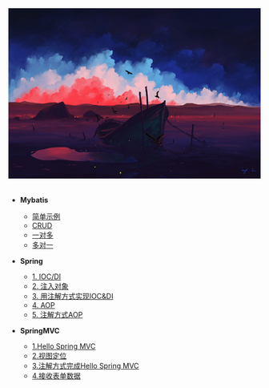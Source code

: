 

<div align="center"><img width="600" height="340" src="https://github.com/NTFSk/JavaLearning/blob/master/pictures/readme_pictrues/wallhaven-13mk9v.jpg"/></div>
<br>


* __Mybatis__
	- [简单示例](https://github.com/NTFSk/JavaLearning/blob/master/source/Mybatis/1.%E4%B8%80%E4%B8%AA%E7%AE%80%E5%8D%95%E7%9A%84%E7%A4%BA%E4%BE%8B.md)
	- [CRUD](https://github.com/NTFSk/JavaLearning/blob/master/source/Mybatis/2.CRUD.md)
	- [一对多](https://github.com/NTFSk/JavaLearning/blob/master/source/Mybatis/3.mybatis%E4%B8%AD%E7%9A%84%E4%B8%80%E5%AF%B9%E5%A4%9A.md)
	- [多对一](https://github.com/NTFSk/JavaLearning/blob/master/source/Mybatis/4.mybatis%E4%B8%AD%E7%9A%84%E5%A4%9A%E5%AF%B9%E4%B8%80.md) 

* __Spring__
	- [1. IOC/DI](./Spring/IOC&DI.md)
	- [2. 注入对象](./Spring/注入对象.md)
	- [3. 用注解方式实现IOC&DI](./Spring/用注解方式实现IOC&DI.md)
	- [4. AOP](./Spring/AOP.md)
	- [5. 注解方式AOP](./Spring/注解AOP.md)


* __SpringMVC__
	- [1.Hello Spring MVC](./SpringMVC/Hello-SpringMVC.md)
	- [2.视图定位](./SpringMVC/视图定位.md)
	- [3.注解方式完成Hello Spring MVC](./SpringMVC/注解方式.md )
	- [4.接收表单数据](./SpringMVC/接收数据.md)